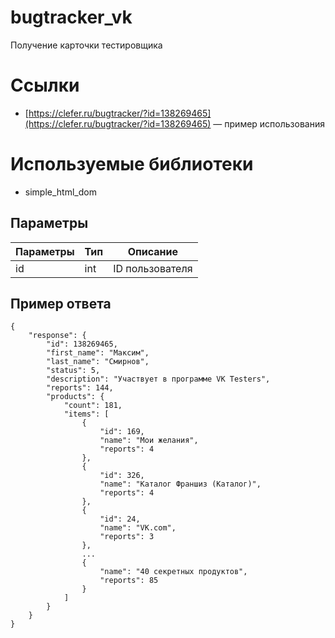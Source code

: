 # bugtracker_vk
Получение карточки тестировщика

# Ссылки
* [https://clefer.ru/bugtracker/?id=138269465](https://clefer.ru/bugtracker/?id=138269465) — пример использования

# Используемые библиотеки
* simple_html_dom

## Параметры

| Параметры    | Тип           | Описание              |
|--------------|---------------|-----------------------|
| id           | int           | ID пользователя       |

## Пример ответа
```
{
    "response": {
        "id": 138269465,
        "first_name": "Максим",
        "last_name": "Смирнов",
        "status": 5,
        "description": "Участвует в программе VK Testers",
        "reports": 144,
        "products": {
            "count": 181,
            "items": [
                {
                    "id": 169,
                    "name": "Мои желания",
                    "reports": 4
                },
                {
                    "id": 326,
                    "name": "Каталог Франшиз (Каталог)",
                    "reports": 4
                },
                {
                    "id": 24,
                    "name": "VK.com",
                    "reports": 3
                },
                ...
                {
                    "name": "40 секретных продуктов",
                    "reports": 85
                }
            ]
        }
    }
}
```
